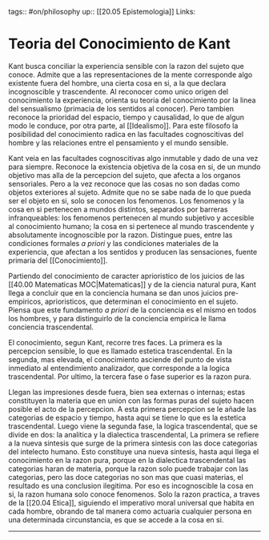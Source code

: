 tags:: #on/philosophy 
up:: [[20.05 Epistemologia]]
Links: 
# Teoria del Conocimiento de Kant
Kant busca conciliar la experiencia sensible con la razon del sujeto que conoce. Admite que a las representaciones de la mente corresponde algo existente fuera del hombre, una cierta cosa en si, a la que declara incognoscible y trascendente. Al reconocer como unico origen del conocimiento la experiencia, orienta su teoria del conocimiento por la linea del sensualismo (primacia de los sentidos al conocer). Pero tambien reconoce la prioridad del espacio, tiempo y causalidad, lo que de algun modo le conduce, por otra parte, al [[Idealismo]]. Para este filosofo la posibilidad del conocimiento radica en las facultades cognoscitivas del hombre y las relaciones entre el pensamiento y el mundo sensible.

Kant veia en las facultades cognoscitivas algo inmutable y dado de una vez para siempre. Reconoce la existencia objetiva de la cosa en si, de un mundo objetivo mas alla de la percepcion del sujeto, que afecta a los organos sensoriales. Pero a la vez reconoce que las cosas no son dadas como objetos exteriores al sujeto. Admite que no se sabe nada de lo que pueda ser el objeto en si, solo se conocen los fenomenos. Los fenomenos y la cosa en si pertenecen a mundos distintos, separados por barreras infranqueables: los fenomenos pertenecen al mundo subjetivo y accesible al conocimiento humano; la cosa en si pertenece al mundo trascendente y absolutamente incognoscible por la razon. Distingue pues, entre las condiciones formales *a priori* y las condiciones materiales de la experiencia, que afectan a los sentidos y producen las sensaciones, fuente primaria del [[Conocimiento]].

Partiendo del conocimiento de caracter aprioristico de los juicios de las [[40.00 Matematicas MOC|Matematicas]] y de la ciencia natural pura, Kant llega a concluir que en la conciencia humana se dan unos juicios pre-empiricos, aprioristicos, que determinan el conocimiento en el sujeto. Piensa que este fundamento *a priori* de la conciencia es el mismo en todos los hombres, y para distinguirlo de la conciencia empirica le llama conciencia trascendental.

El conocimiento, segun Kant, recorre tres faces. La primera es la percepcion sensible, lo que es llamado estetica trascendental. En la segunda, mas elevada, el conocimiento asciende del punto de vista inmediato al entendimiento analizador, que corresponde a la logica trascendental. Por ultimo, la tercera fase o fase superior es la razon pura.

Llegan las impresiones desde fuera, bien sea externas o internas; estas constituyen la materia que en union con las formas puras del sujeto hacen posible el acto de la percepcion. A esta primera percepcion se le añade las categorias de espacio y tiempo, hasta aqui se tiene lo que es la estetica trascendental. Luego viene la segunda fase, la logica trascendental, que se divide en dos: la analitica y la dialectica trascendental, La primera se refiere a la nueva sintesis que surge de la primera sintesis con las doce categorias del intelecto humano. Esto constituye una nueva sintesis, hasta aqui llega el conocimiento en la razon pura, porque en la dialectica trascendental las categorias haran de materia, porque la razon solo puede trabajar con las categorias, pero las doce categorias no son mas que cuasi materias, el resultado es una conclusion ilegitima. Por eso es incognoscible la cosa en si, la razon humana solo conoce fenomenos. Solo la razon practica, a traves de la [[20.04 Etica]], siguiendo el imperativo moral universal que habita en cada hombre, obrando de tal manera como actuaria cualquier persona en una determinada circunstancia, es que se accede a la cosa en si.
___
